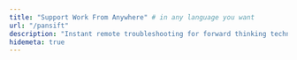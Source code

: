 ```yaml
---
title: "Support Work From Anywhere" # in any language you want
url: "/pansift"
description: "Instant remote troubleshooting for forward thinking technical teams."
hidemeta: true
---
```




